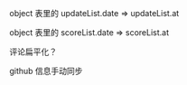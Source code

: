 object 表里的 updateList.date => updateList.at

object 表里的 scoreList.date => scoreList.at

评论扁平化？

github 信息手动同步

